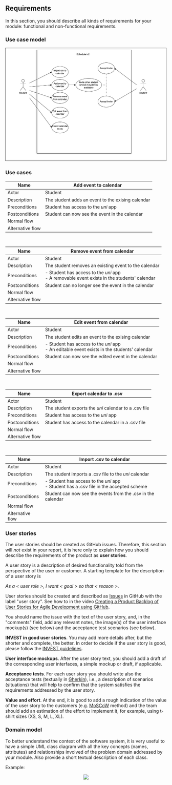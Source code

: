 

## Requirements

In this section, you should describe all kinds of requirements for your module: functional and non-functional requirements.

### Use case model 

 <p align="center" justify="center">
  <img src="../img/UseCases.png"/>
</p>



### Use cases  

| Name | Add event to calendar |
|--- |--- |
| Actor | Student |
| Description | The student adds an event to the exising calendar |
| Preconditions | Student has access to the *uni* app |
| Postconditions | Student can now see the event in the calendar |
| Normal flow |  |
| Alternative flow | |
<br/>

| Name | Remove event from calendar |
|--- |--- |
| Actor | Student |
| Description | The student removes an existing event to the calendar|
| Preconditions | - Student has access to the *uni* app <br/> - A removable event exists in the students' calendar|
| Postconditions | Student can no longer see the event in the calendar |
| Normal flow | |
| Alternative flow | |
<br/>

| Name | Edit event from calendar |
|--- |--- |
| Actor | Student |
| Description | The student edits an event to the exising calendar |
| Preconditions | - Student has access to the *uni* app <br/> - An editable event exists in the students' calendar|
| Postconditions | Student can now see the edited event in the calendar |
| Normal flow | |
| Alternative flow | |
<br/>

| Name | Export calendar to .csv |
|--- |--- |
| Actor | Student |
| Description | The student exports the *uni* calendar to a .csv file |
| Preconditions | Student has access to the *uni* app |
| Postconditions | Student has access to the calendar in a .csv file |
| Normal flow | |
| Alternative flow | |
<br/>

| Name | Import .csv to calendar |
|--- |--- |
| Actor | Student |
| Description | The student imports a .csv file to the *uni* calendar|
| Preconditions | - Student has access to the *uni* app <br/> - Student has a .csv file in the accepted scheme|
| Postconditions | Student can now see the events from the .csv in the calendar |
| Normal flow | |
| Alternative flow | |

### User stories
The user stories should be created as GitHub issues. Therefore, this section will *not* exist in your report, it is here only to explain how you should describe the requirements of the product as **user stories**. 

A user story is a description of desired functionality told from the perspective of the user or customer. A starting template for the description of a user story is 

*As a < user role >, I want < goal > so that < reason >.*

User stories should be created and described as [Issues](https://github.com/LEIC-ES-2021-22/templates/issues) in GitHub with the label "user story". See how to in the video [Creating a Product Backlog of User Stories for Agile Development using GitHub](https://www.youtube.com/watch?v=m8ZxTHSKSKE).

You should name the issue with the text of the user story, and, in the "comments" field, add any relevant notes, the image(s) of the user interface mockup(s) (see below) and the acceptance test scenarios (see below). 

**INVEST in good user stories**. 
You may add more details after, but the shorter and complete, the better. In order to decide if the user story is good, please follow the [INVEST guidelines](https://xp123.com/articles/invest-in-good-stories-and-smart-tasks/).

**User interface mockups**.
After the user story text, you should add a draft of the corresponding user interfaces, a simple mockup or draft, if applicable.

**Acceptance tests**.
For each user story you should write also the acceptance tests (textually in [Gherkin](https://cucumber.io/docs/gherkin/reference/)), i.e., a description of scenarios (situations) that will help to confirm that the system satisfies the requirements addressed by the user story.

**Value and effort**.
At the end, it is good to add a rough indication of the value of the user story to the customers (e.g. [MoSCoW](https://en.wikipedia.org/wiki/MoSCoW_method) method) and the team should add an estimation of the effort to implement it, for example, using t-shirt sizes (XS, S, M, L, XL).



### Domain model

To better understand the context of the software system, it is very useful to have a simple UML class diagram with all the key concepts (names, attributes) and relationships involved of the problem domain addressed by your module. 
Also provide a short textual description of each class. 

Example:
 <p align="center" justify="center">
  <img src="https://github.com/LEIC-ES-2021-22/templates/blob/main/images/DomainModel.png"/>
</p>